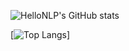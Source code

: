 ![HelloNLP's GitHub stats](https://github-readme-stats.vercel.app/api?username=hellonlp&show_icons=true&theme=radical)

[![Top Langs](https://github-readme-stats.vercel.app/api/top-langs/?username=HelloNLP&layout=compact&show_icons=true&theme=radical)]
